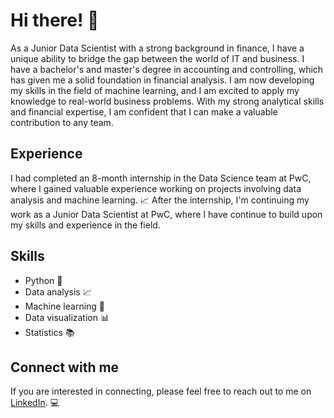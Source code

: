 <h1>Hi there! 👋</h1>

<p>As a Junior Data Scientist with a strong background in finance, I have a unique ability to bridge the gap between the world of IT and business. I have a bachelor's and master's degree in accounting and controlling, which has given me a solid foundation in financial analysis. I am now developing my skills in the field of machine learning, and I am excited to apply my knowledge to real-world business problems. With my strong analytical skills and financial expertise, I am confident that I can make a valuable contribution to any team.</p>

<h2>Experience</h2>

<p>I had completed an 8-month internship in the Data Science team at PwC, where I gained valuable experience working on projects involving data analysis and machine learning. 📈 After the internship, I'm continuing my work as a Junior Data Scientist at PwC, where I have continue to build upon my skills and experience in the field.</p>

<h2>Skills</h2>

<ul>
  <li>Python 🐍</li>
  <li>Data analysis 📈</li>
  <li>Machine learning 🤖</li>
  <li>Data visualization 📊</li>
  <li>Statistics 📚</li>
</ul>

<h2>Connect with me</h2>

<p>If you are interested in connecting, please feel free to reach out to me on <a href="https://www.linkedin.com/in/dominikdawiec/">LinkedIn</a>. 💻</p>

